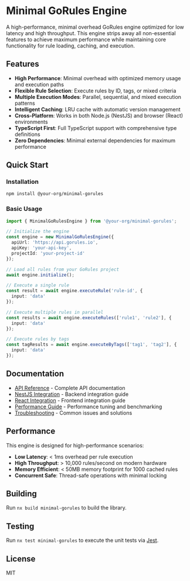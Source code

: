 # Minimal GoRules Engine

A high-performance, minimal overhead GoRules engine optimized for low latency and high throughput. This engine strips away all non-essential features to achieve maximum performance while maintaining core functionality for rule loading, caching, and execution.

## Features

- **High Performance**: Minimal overhead with optimized memory usage and execution paths
- **Flexible Rule Selection**: Execute rules by ID, tags, or mixed criteria
- **Multiple Execution Modes**: Parallel, sequential, and mixed execution patterns
- **Intelligent Caching**: LRU cache with automatic version management
- **Cross-Platform**: Works in both Node.js (NestJS) and browser (React) environments
- **TypeScript First**: Full TypeScript support with comprehensive type definitions
- **Zero Dependencies**: Minimal external dependencies for maximum performance

## Quick Start

### Installation

```bash
npm install @your-org/minimal-gorules
```

### Basic Usage

```typescript
import { MinimalGoRulesEngine } from '@your-org/minimal-gorules';

// Initialize the engine
const engine = new MinimalGoRulesEngine({
  apiUrl: 'https://api.gorules.io',
  apiKey: 'your-api-key',
  projectId: 'your-project-id'
});

// Load all rules from your GoRules project
await engine.initialize();

// Execute a single rule
const result = await engine.executeRule('rule-id', { 
  input: 'data' 
});

// Execute multiple rules in parallel
const results = await engine.executeRules(['rule1', 'rule2'], {
  input: 'data'
});

// Execute rules by tags
const tagResults = await engine.executeByTags(['tag1', 'tag2'], {
  input: 'data'
});
```

## Documentation

- [API Reference](./docs/api-reference.md) - Complete API documentation
- [NestJS Integration](./docs/nestjs-integration.md) - Backend integration guide
- [React Integration](./docs/react-integration.md) - Frontend integration guide
- [Performance Guide](./docs/performance-guide.md) - Performance tuning and benchmarking
- [Troubleshooting](./docs/troubleshooting.md) - Common issues and solutions

## Performance

This engine is designed for high-performance scenarios:

- **Low Latency**: < 1ms overhead per rule execution
- **High Throughput**: > 10,000 rules/second on modern hardware
- **Memory Efficient**: < 50MB memory footprint for 1000 cached rules
- **Concurrent Safe**: Thread-safe operations with minimal locking

## Building

Run `nx build minimal-gorules` to build the library.

## Testing

Run `nx test minimal-gorules` to execute the unit tests via [Jest](https://jestjs.io).

## License

MIT
